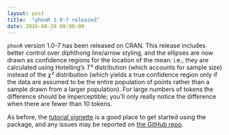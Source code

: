 ```yaml
---
layout: post
title:  "phonR 1.0-7 released"
date: 2016-08-28 00:00:00
---
```

`phonR` version 1.0-7 has been released on CRAN.<more /> This release includes better control over diphthong line/arrow styling, and the ellipses are now drawn as confidence regions for the location of the mean: i.e., they are calculated using Hotelling’s *T²* distribution  (which accounts for sample size) instead of the *χ²* distribution (which yields a true confidence region only if the data are assumed to be the entire population of points rather than a sample drawn from a larger population). For large numbers of tokens the difference should be imperceptible; you’ll only really notice the difference when there are fewer than 10 tokens.

As before, the [tutorial vignette](http://drammock.github.io/phonR) is a good place to get started using the package, and any issues may be reported on [the GitHub repo](https://github.com/drammock/phonR/issues).
